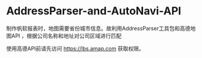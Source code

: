 # AddressParser-and-AutoNavi-API
制作帆软报表时，地图需要省份城市信息。故利用AddressParser工具包和高德地图API ，根据公司名称和地址对公司区域进行匹配

使用高德API前请先访问 https://lbs.amap.com 获取权限。
